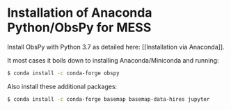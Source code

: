 # Installation of Anaconda Python/ObsPy for MESS


Install ObsPy with Python 3.7 as detailed here: [[Installation via Anaconda]].

It most cases it boils down to installing Anaconda/Miniconda and running:

```bash
$ conda install -c conda-forge obspy 
```

Also install these additional packages:

```bash
$ conda install -c conda-forge basemap basemap-data-hires jupyter
```